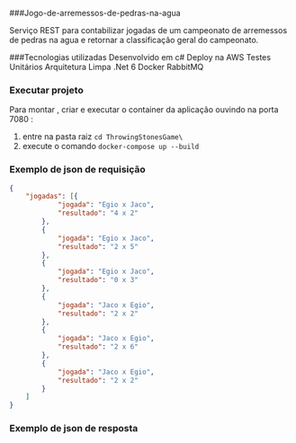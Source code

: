 ###Jogo-de-arremessos-de-pedras-na-agua

Serviço REST para contabilizar jogadas de um campeonato de arremessos de pedras na agua e retornar a classificação geral do campeonato.

###Tecnologias utilizadas
Desenvolvido em c#
Deploy na AWS
Testes Unitários
Arquitetura Limpa
.Net 6
Docker
RabbitMQ


### Executar projeto
Para montar , criar e executar o container da aplicação ouvindo na porta 7080 : 

1. entre na pasta raiz <code>cd ThrowingStonesGame\ </code>
2. execute o comando <code>docker-compose up --build</code>

### Exemplo de json de requisição

```json
{
    "jogadas": [{
            "jogada": "Egio x Jaco",
            "resultado": "4 x 2"
        },
        {
            "jogada": "Egio x Jaco",
            "resultado": "2 x 5"
        },
        {
            "jogada": "Egio x Jaco",
            "resultado": "0 x 3"
        },
        {
            "jogada": "Jaco x Egio",
            "resultado": "2 x 2"
        },
        {
            "jogada": "Jaco x Egio",
            "resultado": "2 x 6"
        },
        {
            "jogada": "Jaco x Egio",
            "resultado": "2 x 2"
        }
    ]
}
```

### Exemplo de json de resposta
